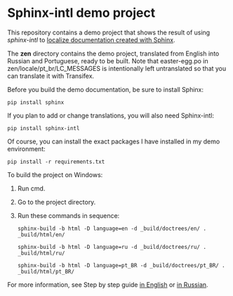 # Sphinx-intl demo project

This repository contains a demo project that shows the result of using *sphinx-intl* to [localize documentation created with Sphinx](http://sphinx-intl.geekwriter.ru/en/).

The **zen** directory contains the demo project, translated from English into Russian and Portuguese, ready to be built. 
Note that easter-egg.po in zen/locale/pt_br/LC_MESSAGES is intentionally left untranslated so that you can translate it with Transifex.

Before you build the demo documentation, be sure to install Sphinx:

`pip install sphinx`

If you plan to add or change translations, you will also need Sphinx-intl:

`pip install sphinx-intl`

Of course, you can install the exact packages I have installed in my demo environment:

`pip install -r requirements.txt`

To build the project on Windows:

1. Run cmd.
2. Go to the project directory.
3. Run these commands in sequence: 
   
   `sphinx-build -b html -D language=en -d _build/doctrees/en/ . _build/html/en/`
   
   `sphinx-build -b html -D language=ru -d _build/doctrees/ru/ . _build/html/ru/`
   
   `sphinx-build -b html -D language=pt_BR -d _build/doctrees/pt_BR/ . _build/html/pt_BR/`
   
For more information, see Step by step guide [in English](http://sphinx-intl.geekwriter.ru/en/) or [in Russian](http://sphinx-intl.geekwriter.ru/).
